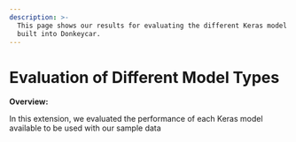 ```yaml
---
description: >-
  This page shows our results for evaluating the different Keras model types
  built into Donkeycar.
---
```


# Evaluation of Different Model Types

**Overview:**

In this extension, we evaluated the performance of each Keras model available to be used with our sample data

